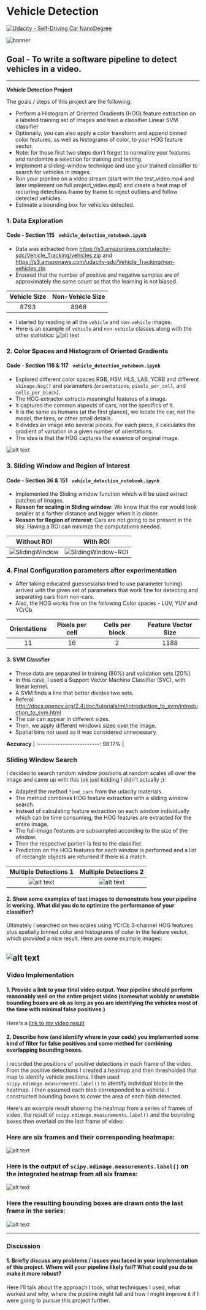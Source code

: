 
[//]: # (Image References)
[image1]: ./examples/car_not_car.png
[image2]: ./examples/HOG_example.jpg
[image3]: ./examples/sliding_windows.jpg
[image4]: ./examples/sliding_window.jpg
[image5]: ./examples/bboxes_and_heat.png
[image6]: ./examples/labels_map.png
[image7]: ./examples/output_bboxes.png
[image8]: ./output_images/banner.png "Banner"
[image9]: ./output_images/dataset_exploration.png "dataset_exploration"
[image10]: ./output_images/hog.png "hog"
[image11]: ./output_images/window.png "window"
[image12]: ./output_images/sliding_window_roi.png "sliding_window_roi"
[image13]: ./output_images/multiple_detection1.png "multiple_detection1"
[image14]: ./output_images/multiple_detection2.png "multiple_detection2"
[image15]: ./output_images/heatmap_without_threshold.png "heatmap_without_threshold"
[image16]: ./output_images/heatmap_with_threshold.png "heatmap_with_threshold"
[image17]: ./output_images/heatmap_grayscale.png "heatmap_grayscale"
[image18]: ./output_images/object_detection_final.png "object_detection_final"
[image19]: ./output_images/output1.gif "output1"
[image20]: ./output_images/output2.gif "output2"
[video1]: ./project_video.mp4

# Vehicle Detection
[![Udacity - Self-Driving Car NanoDegree](https://s3.amazonaws.com/udacity-sdc/github/shield-carnd.svg)](http://www.udacity.com/drive)

![banner][image8]

## Goal - To write a software pipeline to detect vehicles in a video.

---

**Vehicle Detection Project**

The goals / steps of this project are the following:

* Perform a Histogram of Oriented Gradients (HOG) feature extraction on a labeled training set of images and train a classifier Linear SVM classifier
* Optionally, you can also apply a color transform and append binned color features, as well as histograms of color, to your HOG feature vector. 
* Note: for those first two steps don't forget to normalize your features and randomize a selection for training and testing.
* Implement a sliding-window technique and use your trained classifier to search for vehicles in images.
* Run your pipeline on a video stream (start with the test_video.mp4 and later implement on full project_video.mp4) and create a heat map of recurring detections frame by frame to reject outliers and follow detected vehicles.
* Estimate a bounding box for vehicles detected.

### 1. Data Exploration
#### Code - Section 115 ``` vehicle_detection_notebook.ipynb```
- Data was extracted from https://s3.amazonaws.com/udacity-sdc/Vehicle_Tracking/vehicles.zip and https://s3.amazonaws.com/udacity-sdc/Vehicle_Tracking/non-vehicles.zip
- Ensured that the number of positive and negative samples are of approximately the same count so that the learning is not biased.

 **Vehicle Size**                     |  **Non-Vehicle Size** 
 :-------------------------:|:-------------------------:
 8793 |  8968
 

- I started by reading in all the `vehicle` and `non-vehicle` images.  
- Here is an example of `vehicle` and `non-vehicle` classes along with the other statistics:
![alt text][image9]

### 2. Color Spaces and Histogram of Oriented Gradients
#### Code - Section 116 & 117 ``` vehicle_detection_notebook.ipynb```
- Explored different color spaces RGB, HSV, HLS, LAB, YCRB and different `skimage.hog()` and parameters (`orientations`, `pixels_per_cell`, and `cells_per_block`).  
- The HOG extractor extracts meaningful features of a image. 
- It captures the common aspects of cars, not the specifics of it.
- It is the same as humans (at the first glance), we locate the car, not the model, the tires, or other small details.
- It divides an image into several pieces. For each piece, it calculates the gradient of variation in a given number of orientations. 
- The idea is that the HOG captures the essence of original image.

![alt text][image10]


### 3. Sliding Window and Region of Interest
#### Code - Section 36 & 151  ``` vehicle_detection_notebook.ipynb```
- Implemented the Sliding window function which will be used extract patches of images.
- **Reason for scaling in Sliding window**: We know that the car would look smaller at a farther distance and bigger when it is closer.
- **Reason for Region of interest**: Cars are not going to be present in the sky. Having a ROI can minimze the computations needed.


 **Without ROI**                     |  **With ROI** 
 :-------------------------:|:-------------------------:
![SlidingWindow][image11] |  ![SlidingWindow-ROI][image12]

 
### 4. Final Configuration parameters after experimentation
- After taking educated guesses(also tried to use parameter tuning) arrived with the given set of parameters that work fine for detecting and separating cars from non-cars.
- Also, the HOG works fine on the following Color spaces - LUV, YUV and YCrCb

 **Orientations**                     |  **Pixels per cell** |  **Cells per block** |  **Feature Vector Size** 
 :-------------------------:|:-------------------------:|:-------------------------:|:-------------------------:
11  |  16 |  2 |  1188


#### 3. SVM Classfier
- These data are separated in training (80%) and validation sets (20%)
- In this case, I used a Support Vector Machine Classifier (SVC), with linear kernel.
- A SVM finds a line that better divides two sets. 
- Referal: http://docs.opencv.org/2.4/doc/tutorials/ml/introduction_to_svm/introduction_to_svm.html
- The car can appear in different sizes. 
- Then, we apply different windows sizes over the image. 
- Spatial bins not used as it was considered unnecessary.

**Accuracy**                     |
 :-------------------------:
98.17%  |


### Sliding Window Search

I decided to search random window positions at random scales all over the image and came up with this (ok just kidding I didn't actually ;):

- Adapted the method ```find_cars``` from the udacity materials. 
- The method combines HOG feature extraction with a sliding window search.
- Instead of calculating feature extraction on each window individually which can be time consuming, the HOG features are extracted for the entire image.
- The full-image features are subsampled according to the size of the window.
- Then the respective portion is fed to the classifier. 
- Prediction on the HOG features for each window is performed and a list of rectangle objects are returned if there is a match.

 **Multiple Detections 1**                     |  **Multiple Detections 2** 
 :-------------------------:|:-------------------------:
![alt text][image13] |  ![alt text][image14]


#### 2. Show some examples of test images to demonstrate how your pipeline is working.  What did you do to optimize the performance of your classifier?

Ultimately I searched on two scales using YCrCb 3-channel HOG features plus spatially binned color and histograms of color in the feature vector, which provided a nice result.  Here are some example images:

![alt text][image4]
---

### Video Implementation

#### 1. Provide a link to your final video output.  Your pipeline should perform reasonably well on the entire project video (somewhat wobbly or unstable bounding boxes are ok as long as you are identifying the vehicles most of the time with minimal false positives.)
Here's a [link to my video result](./project_video.mp4)


#### 2. Describe how (and identify where in your code) you implemented some kind of filter for false positives and some method for combining overlapping bounding boxes.

I recorded the positions of positive detections in each frame of the video.  From the positive detections I created a heatmap and then thresholded that map to identify vehicle positions.  I then used `scipy.ndimage.measurements.label()` to identify individual blobs in the heatmap.  I then assumed each blob corresponded to a vehicle.  I constructed bounding boxes to cover the area of each blob detected.  

Here's an example result showing the heatmap from a series of frames of video, the result of `scipy.ndimage.measurements.label()` and the bounding boxes then overlaid on the last frame of video:

### Here are six frames and their corresponding heatmaps:

![alt text][image5]

### Here is the output of `scipy.ndimage.measurements.label()` on the integrated heatmap from all six frames:
![alt text][image6]

### Here the resulting bounding boxes are drawn onto the last frame in the series:
![alt text][image7]



---

### Discussion

#### 1. Briefly discuss any problems / issues you faced in your implementation of this project.  Where will your pipeline likely fail?  What could you do to make it more robust?

Here I'll talk about the approach I took, what techniques I used, what worked and why, where the pipeline might fail and how I might improve it if I were going to pursue this project further.  


